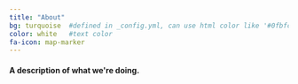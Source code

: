 ```yaml
---
title: "About"
bg: turquoise  #defined in _config.yml, can use html color like '#0fbfcf'
color: white   #text color
fa-icon: map-marker
---
```


#### A description of what we're doing.